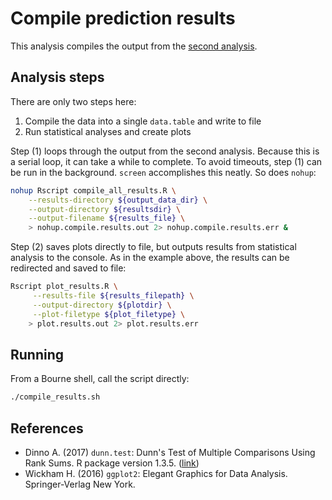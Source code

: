 # Compile prediction results
This analysis compiles the output from the [second analysis](../02_test_prediction_models/README.md).

## Analysis steps
There are only two steps here:
1. Compile the data into a single `data.table` and write to file
2. Run statistical analyses and create plots

Step (1) loops through the output from the second analysis.
Because this is a serial loop, it can take a while to complete.
To avoid timeouts, step (1) can be run in the background.
`screen` accomplishes this neatly. So does `nohup`:
```bash
nohup Rscript compile_all_results.R \
    --results-directory ${output_data_dir} \
    --output-directory ${resultsdir} \
    --output-filename ${results_file} \
    > nohup.compile.results.out 2> nohup.compile.results.err &
```

Step (2) saves plots directly to file, but outputs results from statistical analysis to the console.
As in the example above, the results can be redirected and saved to file:
```bash
Rscript plot_results.R \
     --results-file ${results_filepath} \
     --output-directory ${plotdir} \
     --plot-filetype ${plot_filetype} \
    > plot.results.out 2> plot.results.err
```

## Running
From a Bourne shell, call the script directly:
```bash
./compile_results.sh
```

## References
* Dinno A. (2017) `dunn.test`: Dunn's Test of Multiple Comparisons Using Rank Sums. R package version 1.3.5. ([link](https://CRAN.R-project.org/package=dunn.test))
* Wickham H. (2016) `ggplot2`: Elegant Graphics for Data Analysis. Springer-Verlag New York.
